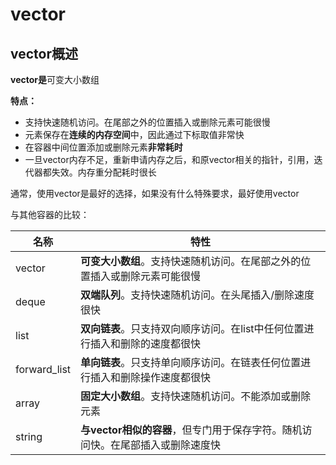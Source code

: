 # vector

## vector概述

**vector是**可变大小数组

**特点：**

- 支持快速随机访问。在尾部之外的位置插入或删除元素可能很慢
- 元素保存在**连续的内存空间**中，因此通过下标取值非常快
- 在容器中间位置添加或删除元素**非常耗时**
- 一旦vector内存不足，重新申请内存之后，和原vector相关的指针，引用，迭代器都失效。内存重分配耗时很长

通常，使用vector是最好的选择，如果没有什么特殊要求，最好使用vector

与其他容器的比较：

| 名称         | 特性                                                         |
| ------------ | ------------------------------------------------------------ |
| vector       | **可变大小数组**。支持快速随机访问。在尾部之外的位置插入或删除元素可能很慢 |
| deque        | **双端队列**。支持快速随机访问。在头尾插入/删除速度很快      |
| list         | **双向链表**。只支持双向顺序访问。在list中任何位置进行插入和删除的速度都很快 |
| forward_list | **单向链表**。只支持单向顺序访问。在链表任何位置进行插入和删除操作速度都很快 |
| array        | **固定大小数组**。支持快速随机访问。不能添加或删除元素       |
| string       | **与vector相似的容器**，但专门用于保存字符。随机访问快。在尾部插入或删除速度快 |

